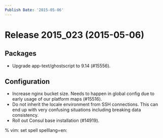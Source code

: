 ```yaml
---
Publish Date: '2015-05-06'
---
```


# Release 2015_023 (2015-05-06)

## Packages

- Upgrade app-text/ghostscript to 9.14 (#15556).

## Configuration

- Increase nginx bucket size. Needs to happen in global config due to early
  usage of our platform maps (#15516).
- Do not inherit the locale environment from SSH connections. This can end
  up with very confusing situations including breaking data consistency.
- Roll out Consul base installation (#14919).

% vim: set spell spelllang=en:
